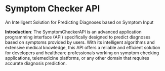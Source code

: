 # Symptom Checker API 

An Intelligent Solution for Predicting Diagnoses based on Symptom Input

<b>Introduction</b>:
The SymptomCheckerAPI is an advanced application programming interface (API) specifically designed to predict diagnoses based on symptoms provided by users. With its intelligent algorithms and extensive medical knowledge, this API offers a reliable and efficient solution for developers and healthcare professionals working on symptom checking applications, telemedicine platforms, or any other domain that requires accurate diagnosis prediction.
